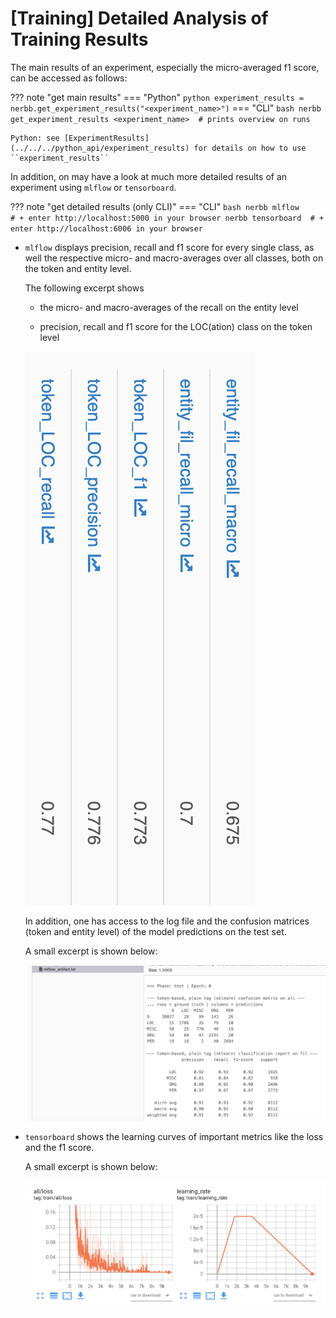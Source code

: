 # [Training] Detailed Analysis of Training Results

The main results of an experiment, especially the micro-averaged f1 score, can be accessed as follows:

??? note "get main results"
    === "Python"
        ``` python
        experiment_results = nerbb.get_experiment_results("<experiment_name>")
        ```
    === "CLI"
        ``` bash
        nerbb get_experiment_results <experiment_name>  # prints overview on runs
        ```

    Python: see [ExperimentResults](../../../python_api/experiment_results) for details on how to use ``experiment_results``

In addition, on may have a look at much more detailed results of an experiment
using `mlflow` or `tensorboard`.

??? note "get detailed results (only CLI)"
    === "CLI"
        ``` bash
        nerbb mlflow       # + enter http://localhost:5000 in your browser
        nerbb tensorboard  # + enter http://localhost:6006 in your browser
        ```

- `mlflow` displays precision, recall and f1 score for every single class, 
    as well the respective micro- and macro-averages over all classes, both on the token and entity level.

    The following excerpt shows

    - the micro- and macro-averages of the recall on the entity level

    - precision, recall and f1 score for the LOC(ation) class on the token level
    
    ![mlflow screenshot detailed results](../../images/mlflow_1.png)

    In addition, one has access to the log file and the confusion matrices (token and entity level) 
    of the model predictions on the test set.

    A small excerpt is shown below:

    ![mlflow screenshot confusion matrix](../../images/mlflow_2.png)

- `tensorboard` shows the learning curves of important metrics like the loss and the f1 score.
  
    A small excerpt is shown below:

    ![tensorboard screenshot example](../../images/tensorboard.png)
